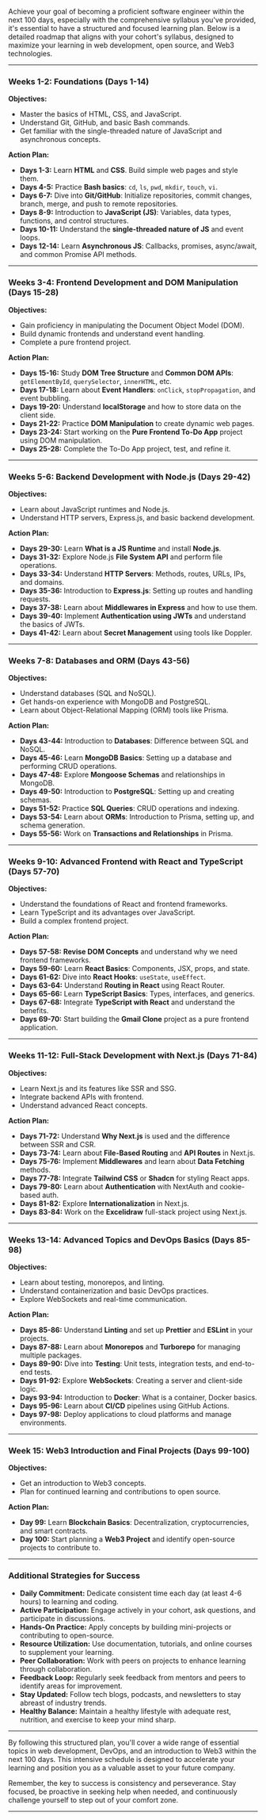 Achieve your goal of becoming a proficient software engineer within the next 100 days, especially with the comprehensive syllabus you've provided, it's essential to have a structured and focused learning plan. Below is a detailed roadmap that aligns with your cohort's syllabus, designed to maximize your learning in web development, open source, and Web3 technologies.

---

### **Weeks 1-2: Foundations (Days 1-14)**

**Objectives:**

- Master the basics of HTML, CSS, and JavaScript.
- Understand Git, GitHub, and basic Bash commands.
- Get familiar with the single-threaded nature of JavaScript and asynchronous concepts.

**Action Plan:**

- **Days 1-3:** Learn **HTML** and **CSS**. Build simple web pages and style them.
- **Days 4-5:** Practice **Bash basics**: `cd`, `ls`, `pwd`, `mkdir`, `touch`, `vi`.
- **Days 6-7:** Dive into **Git/GitHub**: Initialize repositories, commit changes, branch, merge, and push to remote repositories.
- **Days 8-9:** Introduction to **JavaScript (JS)**: Variables, data types, functions, and control structures.
- **Days 10-11:** Understand the **single-threaded nature of JS** and event loops.
- **Days 12-14:** Learn **Asynchronous JS**: Callbacks, promises, async/await, and common Promise API methods.

---

### **Weeks 3-4: Frontend Development and DOM Manipulation (Days 15-28)**

**Objectives:**

- Gain proficiency in manipulating the Document Object Model (DOM).
- Build dynamic frontends and understand event handling.
- Complete a pure frontend project.

**Action Plan:**

- **Days 15-16:** Study **DOM Tree Structure** and **Common DOM APIs**: `getElementById`, `querySelector`, `innerHTML`, etc.
- **Days 17-18:** Learn about **Event Handlers**: `onClick`, `stopPropagation`, and event bubbling.
- **Days 19-20:** Understand **localStorage** and how to store data on the client side.
- **Days 21-22:** Practice **DOM Manipulation** to create dynamic web pages.
- **Days 23-24:** Start working on the **Pure Frontend To-Do App** project using DOM manipulation.
- **Days 25-28:** Complete the To-Do App project, test, and refine it.

---

### **Weeks 5-6: Backend Development with Node.js (Days 29-42)**

**Objectives:**

- Learn about JavaScript runtimes and Node.js.
- Understand HTTP servers, Express.js, and basic backend development.

**Action Plan:**

- **Days 29-30:** Learn **What is a JS Runtime** and install **Node.js**.
- **Days 31-32:** Explore Node.js **File System API** and perform file operations.
- **Days 33-34:** Understand **HTTP Servers**: Methods, routes, URLs, IPs, and domains.
- **Days 35-36:** Introduction to **Express.js**: Setting up routes and handling requests.
- **Days 37-38:** Learn about **Middlewares in Express** and how to use them.
- **Days 39-40:** Implement **Authentication using JWTs** and understand the basics of JWTs.
- **Days 41-42:** Learn about **Secret Management** using tools like Doppler.

---

### **Weeks 7-8: Databases and ORM (Days 43-56)**

**Objectives:**

- Understand databases (SQL and NoSQL).
- Get hands-on experience with MongoDB and PostgreSQL.
- Learn about Object-Relational Mapping (ORM) tools like Prisma.

**Action Plan:**

- **Days 43-44:** Introduction to **Databases**: Difference between SQL and NoSQL.
- **Days 45-46:** Learn **MongoDB Basics**: Setting up a database and performing CRUD operations.
- **Days 47-48:** Explore **Mongoose Schemas** and relationships in MongoDB.
- **Days 49-50:** Introduction to **PostgreSQL**: Setting up and creating schemas.
- **Days 51-52:** Practice **SQL Queries**: CRUD operations and indexing.
- **Days 53-54:** Learn about **ORMs**: Introduction to Prisma, setting up, and schema generation.
- **Days 55-56:** Work on **Transactions and Relationships** in Prisma.

---

### **Weeks 9-10: Advanced Frontend with React and TypeScript (Days 57-70)**

**Objectives:**

- Understand the foundations of React and frontend frameworks.
- Learn TypeScript and its advantages over JavaScript.
- Build a complex frontend project.

**Action Plan:**

- **Days 57-58:** **Revise DOM Concepts** and understand why we need frontend frameworks.
- **Days 59-60:** Learn **React Basics**: Components, JSX, props, and state.
- **Days 61-62:** Dive into **React Hooks**: `useState`, `useEffect`.
- **Days 63-64:** Understand **Routing in React** using React Router.
- **Days 65-66:** Learn **TypeScript Basics**: Types, interfaces, and generics.
- **Days 67-68:** Integrate **TypeScript with React** and understand the benefits.
- **Days 69-70:** Start building the **Gmail Clone** project as a pure frontend application.

---

### **Weeks 11-12: Full-Stack Development with Next.js (Days 71-84)**

**Objectives:**

- Learn Next.js and its features like SSR and SSG.
- Integrate backend APIs with frontend.
- Understand advanced React concepts.

**Action Plan:**

- **Days 71-72:** Understand **Why Next.js** is used and the difference between SSR and CSR.
- **Days 73-74:** Learn about **File-Based Routing** and **API Routes** in Next.js.
- **Days 75-76:** Implement **Middlewares** and learn about **Data Fetching** methods.
- **Days 77-78:** Integrate **Tailwind CSS** or **Shadcn** for styling React apps.
- **Days 79-80:** Learn about **Authentication** with NextAuth and cookie-based auth.
- **Days 81-82:** Explore **Internationalization** in Next.js.
- **Days 83-84:** Work on the **Excelidraw** full-stack project using Next.js.

---

### **Weeks 13-14: Advanced Topics and DevOps Basics (Days 85-98)**

**Objectives:**

- Learn about testing, monorepos, and linting.
- Understand containerization and basic DevOps practices.
- Explore WebSockets and real-time communication.

**Action Plan:**

- **Days 85-86:** Understand **Linting** and set up **Prettier** and **ESLint** in your projects.
- **Days 87-88:** Learn about **Monorepos** and **Turborepo** for managing multiple packages.
- **Days 89-90:** Dive into **Testing**: Unit tests, integration tests, and end-to-end tests.
- **Days 91-92:** Explore **WebSockets**: Creating a server and client-side logic.
- **Days 93-94:** Introduction to **Docker**: What is a container, Docker basics.
- **Days 95-96:** Learn about **CI/CD** pipelines using GitHub Actions.
- **Days 97-98:** Deploy applications to cloud platforms and manage environments.

---

### **Week 15: Web3 Introduction and Final Projects (Days 99-100)**

**Objectives:**

- Get an introduction to Web3 concepts.
- Plan for continued learning and contributions to open source.

**Action Plan:**

- **Day 99:** Learn **Blockchain Basics**: Decentralization, cryptocurrencies, and smart contracts.
- **Day 100:** Start planning a **Web3 Project** and identify open-source projects to contribute to.

---

### **Additional Strategies for Success**

- **Daily Commitment:** Dedicate consistent time each day (at least 4-6 hours) to learning and coding.
- **Active Participation:** Engage actively in your cohort, ask questions, and participate in discussions.
- **Hands-On Practice:** Apply concepts by building mini-projects or contributing to open-source.
- **Resource Utilization:** Use documentation, tutorials, and online courses to supplement your learning.
- **Peer Collaboration:** Work with peers on projects to enhance learning through collaboration.
- **Feedback Loop:** Regularly seek feedback from mentors and peers to identify areas for improvement.
- **Stay Updated:** Follow tech blogs, podcasts, and newsletters to stay abreast of industry trends.
- **Healthy Balance:** Maintain a healthy lifestyle with adequate rest, nutrition, and exercise to keep your mind sharp.

---

By following this structured plan, you'll cover a wide range of essential topics in web development, DevOps, and an introduction to Web3 within the next 100 days. This intensive schedule is designed to accelerate your learning and position you as a valuable asset to your future company.

Remember, the key to success is consistency and perseverance. Stay focused, be proactive in seeking help when needed, and continuously challenge yourself to step out of your comfort zone.

---

